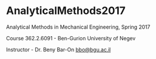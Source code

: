 # AnalyticalMethods2017
Analytical Methods in Mechanical Engineering, Spring 2017

Course 362.2.6091 - Ben-Gurion University of Negev

Instructor - Dr. Beny Bar-On   bbo@bgu.ac.il

